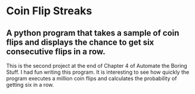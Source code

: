 # Coin Flip Streaks
## A python program that takes a sample of coin flips and displays the chance to get six consecutive flips in a row.
This is the second project at the end of Chapter 4 of Automate the Boring Stuff. I had fun writing this program. It is interesting to see how quickly the program executes a million coin flips and calculates the probability of getting six in a row.
